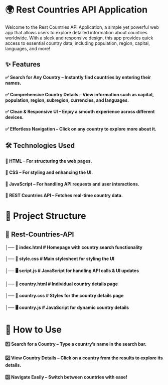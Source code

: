 # 🌍 Rest Countries API Application
Welcome to the Rest Countries API Application, a simple yet powerful web app that allows users to explore detailed information about countries worldwide. With a sleek and responsive design, this app provides quick access to essential country data, including population, region, capital, languages, and more!

## ✨ Features
#### ✅ Search for Any Country – Instantly find countries by entering their names.
#### ✅ Comprehensive Country Details – View information such as capital, population, region, subregion, currencies, and languages.
#### ✅ Clean & Responsive UI – Enjoy a smooth experience across different devices.
#### ✅ Effortless Navigation – Click on any country to explore more about it.

## 🛠️ Technologies Used
#### 🔹 HTML – For structuring the web pages.
#### 🔹 CSS – For styling and enhancing the UI.
#### 🔹 JavaScript – For handling API requests and user interactions.
#### 🔹 REST Countries API – Fetches real-time country data.

# 📁 Project Structure

## 📂 Rest-Countries-API
#### │── 📄 index.html       # Homepage with country search functionality
#### │── 🎨 style.css        # Main stylesheet for styling the UI
#### │── 🖥️ script.js        # JavaScript for handling API calls & UI updates
#### │── 📄 country.html     # Individual country details page
#### │── 🎨 country.css      # Styles for the country details page
#### │── 🖥️ country.js       # JavaScript for dynamic country details

# 🚀 How to Use
#### 1️⃣ Search for a Country – Type a country’s name in the search bar.
#### 2️⃣ View Country Details – Click on a country from the results to explore its details.
#### 3️⃣ Navigate Easily – Switch between countries with ease!
